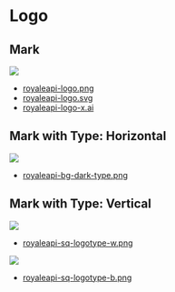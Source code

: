 # Logo

## Mark

<div class="logo_container">
<img class="logo" src="/assets/logo/royaleapi-logo.png?b501a80b417cb2e8">
</div>

- [royaleapi-logo.png](/assets/logo/royaleapi-logo.png?b501a80b417cb2e8 ':ignore')
- [royaleapi-logo.svg](/assets/logo/royaleapi-logo.svg?0bccf06b0d30b911 ':ignore')
- [royaleapi-logo-x.ai](/assets/logo/royaleapi-logo-x.ai?ab4997f21fd18cbd ':ignore')


## Mark with Type: Horizontal

<div class="logo_container">
<img class="logo" src="/assets/logo/royaleapi-bg-dark-type.png?03432b70b1c853b1">
</div>

- [royaleapi-bg-dark-type.png](/assets/logo/royaleapi-bg-dark-type.png?03432b70b1c853b1 ':ignore')

## Mark with Type: Vertical

<div class="logo_container">
<img class="logo" src="/assets/logo/royaleapi-sq-logotype-w.png?9be51c7cabdc346b">
</div>

- [royaleapi-sq-logotype-w.png](/assets/logo/royaleapi-sq-logotype-w.png?9be51c7cabdc346b ':ignore')

<div class="logo_container">
<img class="logo" src="/assets/logo/royaleapi-sq-logotype-b.png?d7fe503b884e7833">
</div>

- [royaleapi-sq-logotype-b.png](/assets/logo/royaleapi-sq-logotype-b.png?d7fe503b884e7833 ':ignore')